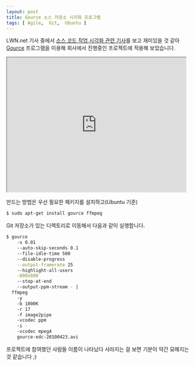 ```yaml
---
layout: post
title: Gource 소스 저장소 시각화 프로그램
tags: [ Agile,  Git,  Ubuntu ]
---
```


LWN.net 기사 중에서 [소스 코드 작업 시각화 관련 기사](http://lwn.net/Articles/382468/)를 보고 재미있을 것 같아 [Gource](http://code.google.com/p/gource/) 프로그램을 이용해 회사에서 진행중인 프로젝트에 적용해 보았습니다.

<iframe width="480" height="360" src="http://www.youtube.com/embed/RUwDxM28EBA"></iframe>

만드는 방법은 우선 필요한 패키지를 설치하고(Ubuntu 기준)

```sh
$ sudo apt-get install gource ffmpeg
```

Git 저장소가 있는 디렉토리로 이동해서 다음과 같이 실행합니다.

```sh
$ gource 
    -s 0.01 
    --auto-skip-seconds 0.1 
    --file-idle-time 500 
    --disable-progress 
    --output-framerate 25 
    --highlight-all-users 
    -800x600 
    --stop-at-end 
    --output-ppm-stream - | 
  ffmpeg 
    -y 
    -b 1000K 
    -r 17 
    -f image2pipe 
    -vcodec ppm 
    -i - 
    -vcodec mpeg4 
    gource-edc-20100423.avi
```

프로젝트에 참여했던 사람들 이름이 나타났다 사라지는 걸 보면 기분이 약간 묘해지는 것 같습니다 ;)
